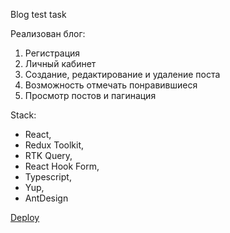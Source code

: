 Blog test task

Реализован блог:
1. Регистрация
2. Личный кабинет
3. Создание, редактирование и удаление поста
4. Возможность отмечать понравившиеся
5. Просмотр постов и пагинация

Stack: 
- React,
- Redux Toolkit,
- RTK Query,
- React Hook Form,
- Typescript,
- Yup,
- AntDesign

[Deploy](https://blog-project-tawny.vercel.app/)
